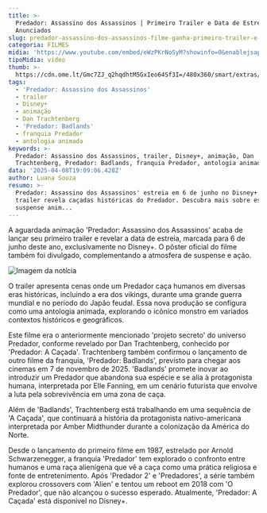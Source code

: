 ```yaml
---
title: >-
  Predador: Assassino dos Assassinos | Primeiro Trailer e Data de Estreia
  Anunciados
slug: predador-assassino-dos-assassinos-filme-ganha-primeiro-trailer-e-data
categoria: FILMES
midia: 'https://www.youtube.com/embed/eWzPKrNoSyM?showinfo=0&enablejsapi=1'
tipoMidia: video
thumb: >-
  https://cdn.ome.lt/Gmc7ZJ_q2hqdhtM5GxIeo64Sf3I=/480x360/smart/extras/conteudos/Captura_de_tela_2025-04-08_131249.png
tags:
  - 'Predador: Assassino dos Assassinos'
  - trailer
  - Disney+
  - animação
  - Dan Trachtenberg
  - 'Predador: Badlands'
  - franquia Predador
  - antologia animada
keywords: >-
  Predador: Assassino dos Assassinos, trailer, Disney+, animação, Dan
  Trachtenberg, Predador: Badlands, franquia Predador, antologia animada
data: '2025-04-08T19:09:06.428Z'
author: Luana Souza
resumo: >-
  Predador: Assassino dos Assassinos' estreia em 6 de junho no Disney+. O
  trailer revela caçadas históricas do Predador. Descubra mais sobre esse
  suspense anim...
---
```


A aguardada animação 'Predador: Assassino dos Assassinos' acaba de lançar seu primeiro trailer e revelar a data de estreia, marcada para 6 de junho deste ano, exclusivamente no Disney+. O pôster oficial do filme também foi divulgado, complementando a atmosfera de suspense e ação.

![Imagem da notícia](https://cdn.ome.lt/CwoYbuH3cpB6XThRW_I59phIdbY=/fit-in/837x500/smart/uploads/conteudo/fotos/imagem_2025-04-08_155024502.png)

O trailer apresenta cenas onde um Predador caça humanos em diversas eras históricas, incluindo a era dos vikings, durante uma grande guerra mundial e no período do Japão feudal. Essa nova produção se configura como uma antologia animada, explorando o icônico monstro em variados contextos históricos e geográficos.

Este filme era o anteriormente mencionado 'projeto secreto' do universo Predador, conforme revelado por Dan Trachtenberg, conhecido por 'Predador: A Caçada'. Trachtenberg também confirmou o lançamento de outro filme da franquia, 'Predador: Badlands', previsto para chegar aos cinemas em 7 de novembro de 2025. 'Badlands' promete inovar ao introduzir um Predador que abandona sua espécie e se alia à protagonista humana, interpretada por Elle Fanning, em um cenário futurista que envolve a luta pela sobrevivência em uma zona de caça.

Além de 'Badlands', Trachtenberg está trabalhando em uma sequência de 'A Caçada', que continuará a história da protagonista nativo-americana interpretada por Amber Midthunder durante a colonização da América do Norte.

Desde o lançamento do primeiro filme em 1987, estrelado por Arnold Schwarzenegger, a franquia 'Predador' tem explorado o confronto entre humanos e uma raça alienígena que vê a caça como uma prática religiosa e fonte de entretenimento. Após 'Predador 2' e 'Predadores', a série também explorou crossovers com 'Alien' e tentou um reboot em 2018 com 'O Predador', que não alcançou o sucesso esperado. Atualmente, 'Predador: A Caçada' está disponível no Disney+.
